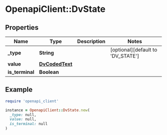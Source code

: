 # OpenapiClient::DvState

## Properties

| Name | Type | Description | Notes |
| ---- | ---- | ----------- | ----- |
| **_type** | **String** |  | [optional][default to &#39;DV_STATE&#39;] |
| **value** | [**DvCodedText**](DvCodedText.md) |  |  |
| **is_terminal** | **Boolean** |  |  |

## Example

```ruby
require 'openapi_client'

instance = OpenapiClient::DvState.new(
  _type: null,
  value: null,
  is_terminal: null
)
```

